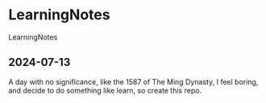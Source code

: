 # LearningNotes
LearningNotes

## 2024-07-13
A day with no significance, like the 1587 of The Ming Dynasty, I feel boring, and decide to do something like learn, so create this repo.
